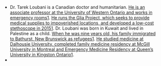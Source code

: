 - Dr. Tarek Loubani is a Canadian doctor and humanitarian. [He is an associate professor at the University of Western Ontario and works in emergency rooms](https://en.wikipedia.org/wiki/Tarek_Loubani)[1](https://en.wikipedia.org/wiki/Tarek_Loubani). [He runs the Glia Project, which seeks to provide medical supplies to impoverished locations, and developed a low-cost stethoscope in 2015](https://en.wikipedia.org/wiki/Tarek_Loubani)[1](https://en.wikipedia.org/wiki/Tarek_Loubani). Dr. Loubani was born in Kuwait and lived in Palestine as a child. [When he was nine years old, his family immigrated to Bathurst, New Brunswick as refugees](https://en.wikipedia.org/wiki/Tarek_Loubani)[1](https://en.wikipedia.org/wiki/Tarek_Loubani). [He studied medicine at Dalhousie University, completed family medicine residency at McGill University in Montreal and Emergency Medicine Residency at Queen’s University in Kingston Ontario](https://en.wikipedia.org/wiki/Tarek_Loubani)[1](https://en.wikipedia.org/wiki/Tarek_Loubani).
-